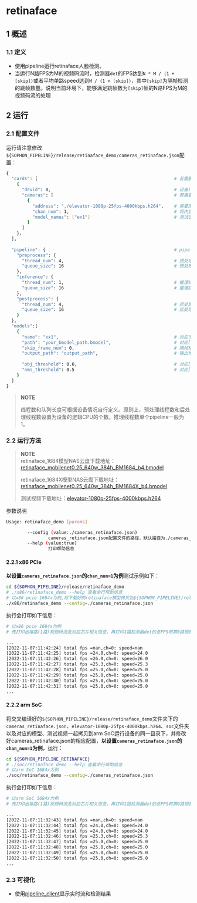 # retinaface

## 1 概述

### 1.1 定义

- 使用pipeline运行retinaface人脸检测。
- 当运行N路FPS为M的视频码流时，检测器`det`的FPS达到`N * M / (1 + [skip])`或者平均单路speed达到`M / (1 + [skip])`，其中`[skip]`为隔帧检测的跳帧数量。说明当前环境下，能够满足跳帧数为`[skip]`帧的N路FPS为M的视频码流的处理


## 2 运行

### 2.1 配置文件

运行请注意修改`${SOPHON_PIPELINE}/release/retinaface_demo/cameras_retinaface.json`配置：

```bash
{
  "cards": [													# 若需要配置多个device，可以在cards下添加多组devid和cameras信息
    {
      "devid": 0,												# 设备id
      "cameras": [												# 若需要配置多个视频码流，可以在cameras下添加多组address和chan_num信息。若配置了多个address或多个cards，总的视频码流路数为所有的[chan_num]数量之和
        {
          "address": "./elevator-1080p-25fps-4000kbps.h264",	# 需要测试视频码流的地址
          "chan_num": 1,										# 将内容为上述[address]的视频码流配置[chan_num]数量的路数。默认设置为1，会接入1路的内容为上述[address]的视频码流。
          "model_names": ["ex1"]								# 测试该[address]视频码流的模型名称，需要和此配置文件下面的[models]参数内的模型自定义名称[name]一致，表示使用该模型，多个模型的名字用逗号分开。
        }
      ]
    }，
  ],
  
  "pipeline": {													# pipeline中的线程数和队列长度
    "preprocess": {
      "thread_num": 4,											# 预处理线程数
      "queue_size": 16											# 预处理队列最大长度
    },
    "inference": {
      "thread_num": 1,											# 推理线程数
      "queue_size": 16											# 推理队列最大长度
    },
    "postprocess": {
      "thread_num": 4,											# 后处理线程数
      "queue_size": 16											# 后处理队列最大长度
    }
  },
  "models":[
    {
      "name": "ex1",											# 对应于[path]的模型自定义名称
      "path": "your_bmodel_path.bmodel",	        			# 对应[name]的bmodel模型的路径
      "skip_frame_num": 0,										# 隔帧检测的跳帧数量。当设置为0时表示程序不跳帧检测，当设置为1时表示程序每间隔1帧做一次模型的pipeline。
      "output_path": "output_path",                     		# 输出地址，只支持rtsp，tcp，udp 格式为protocol://ip:port/, 例如rtsp://192.168.0.1:8080/test ， tcp://172.28.1.1:5353。对于rtsp推流，地址为rtsp server配置的地址。对于tcp和udp，需要开放自己配置的端口。
      
      "obj_threshold": 0.6,										# 对应[path]的bmodel模型后处理的置信度阈值
      "nms_threshold": 0.5										# 对应[path]的bmodel模型后处理的非极大值抑制阈值
    }
  ]
}
```

> **NOTE**  
> 
> 线程数和队列长度可根据设备情况自行定义。原则上，预处理线程数和后处理线程数设置为设备的逻辑CPU的个数。推理线程数单个pipeline一般为1。

### 2.2 运行方法

  > **NOTE**  
  > retinaface_1684模型NAS云盘下载地址：[retinaface_mobilenet0.25_640w_384h_BM1684_b4.bmodel](http://219.142.246.77:65000/sharing/1gVuM4Aya)
  >
  > retinaface_1684X模型NAS云盘下载地址：[retinaface_mobilenet0.25_640w_384h_BM1684X_b4.bmodel](http://219.142.246.77:65000/sharing/VQ9pr10id)
  >
  > 测试视频下载地址：[elevator-1080p-25fps-4000kbps.h264](http://219.142.246.77:65000/sharing/tU6pYuuau)

参数说明

```bash
Usage: retinaface_demo [params]

        --config (value:./cameras_retinaface.json)
                cameras_retinaface.json配置文件的路径，默认路径为./cameras_retinaface.json。
        --help (value:true)
                打印帮助信息
```

#### 2.2.1 x86 PCIe

**以设置`cameras_retinaface.json`的`chan_num=1`为例**测试示例如下：

```bash
cd ${SOPHON_PIPELINE}/release/retinaface_demo
# ./x86/retinaface_demo --help 查看命行帮助信息
# 以x86 pcie 1684x为例,将下载好的retinaface模型拷贝到${SOPHON_PIPELINE}/release/retinaface_demo目录下运行
./x86/retinaface_demo --config=./cameras_retinaface.json
```

执行会打印如下信息：

```bash
# 以x86 pcie 1684x为例
# 先打印出每路(1路)视频码流及对应芯片相关信息，再打印1路检测器det的总FPS和第0路视频码流处理对应的speed信息。其中，FPS和speed信息与当前运行设备的硬件配置相关，不同设备运行结果不同属正常现象，且同一设备运行程序过程中FPS和speed信息有一定波动属于正常现象。FPS和speed信息如下所示：

...
[2022-11-07:11:42:24] total fps =nan,ch=0: speed=nan
[2022-11-07:11:42:25] total fps =24.0,ch=0: speed=24.0
[2022-11-07:11:42:26] total fps =26.0,ch=0: speed=26.0
[2022-11-07:11:42:27] total fps =25.3,ch=0: speed=25.3
[2022-11-07:11:42:28] total fps =25.0,ch=0: speed=25.0
[2022-11-07:11:42:29] total fps =25.0,ch=0: speed=25.0
[2022-11-07:11:42:30] total fps =25.0,ch=0: speed=25.0
[2022-11-07:11:42:31] total fps =25.0,ch=0: speed=25.0
...
```

#### 2.2.2 arm SoC

将交叉编译好的`${SOPHON_PIPELINE}/release/retinaface_demo`文件夹下的`cameras_retinaface.json`、`elevator-1080p-25fps-4000kbps.h264`、`soc`文件夹以及对应的模型、测试视频一起拷贝到arm SoC运行设备的同一目录下，并修改好cameras_retinaface.json的相应配置，**以设置`cameras_retinaface.json`的`chan_num=1`为例**，运行：

```bash
cd ${SOPHON_PIPELINE_RETINAFACE}
# ./soc/retinaface_demo --help 查看命行帮助信息
# 以arm SoC 1684x为例
./soc/retinaface_demo --config=./cameras_retinaface.json 
```

执行会打印如下信息：

```bash
# 以arm SoC 1684x为例
# 先打印出每路(1路)视频码流及对应芯片相关信息，再打印1路检测器det的总FPS和第0路视频码流处理对应的speed信息。其中，FPS和speed信息与当前运行设备的硬件配置相关，不同设备运行结果不同属正常现象，且同一设备运行程序过程中FPS和speed信息有一定波动属于正常现象。FPS和speed信息如下所示：

...
[2022-11-07:11:32:43] total fps =nan,ch=0: speed=nan
[2022-11-07:11:32:44] total fps =24.0,ch=0: speed=24.0
[2022-11-07:11:32:45] total fps =24.0,ch=0: speed=24.0
[2022-11-07:11:32:46] total fps =25.3,ch=0: speed=25.3
[2022-11-07:11:32:47] total fps =25.0,ch=0: speed=25.0
[2022-11-07:11:32:48] total fps =25.0,ch=0: speed=25.0
[2022-11-07:11:32:49] total fps =25.0,ch=0: speed=25.0
[2022-11-07:11:32:50] total fps =25.0,ch=0: speed=25.0
...
```

### 2.3 可视化
- 使用[pipeline_client](./pipeline_client_visualization.md)显示实时流和检测结果
